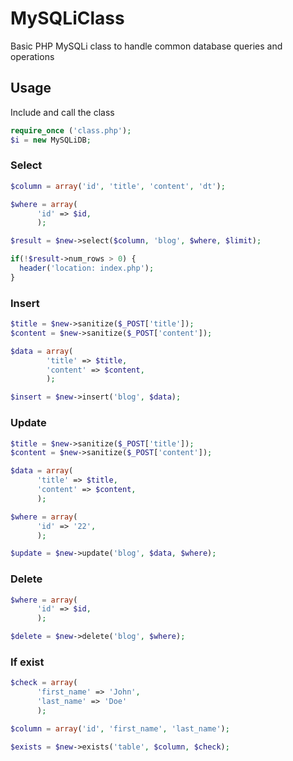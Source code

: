 # MySQLiClass
Basic PHP MySQLi class to handle common database queries and operations

## Usage
Include and call the class

```php
require_once ('class.php');
$i = new MySQLiDB;
```

### Select
```php
$column = array('id', 'title', 'content', 'dt');

$where = array(
      'id' => $id,
      );

$result = $new->select($column, 'blog', $where, $limit);

if(!$result->num_rows > 0) {
  header('location: index.php');
}
```

### Insert
```php
$title = $new->sanitize($_POST['title']);
$content = $new->sanitize($_POST['content']);

$data = array(
        'title' => $title,
        'content' => $content,
        );

$insert = $new->insert('blog', $data);
```

### Update
```php
$title = $new->sanitize($_POST['title']);
$content = $new->sanitize($_POST['content']);

$data = array(
      'title' => $title,
      'content' => $content,
      );

$where = array(
      'id' => '22',
      );

$update = $new->update('blog', $data, $where);
```

### Delete
```php
$where = array(
      'id' => $id,
      );

$delete = $new->delete('blog', $where);
```

### If exist
```php
$check = array(
      'first_name' => 'John',
      'last_name' => 'Doe'
      );

$column = array('id', 'first_name', 'last_name');

$exists = $new->exists('table', $column, $check);
```
